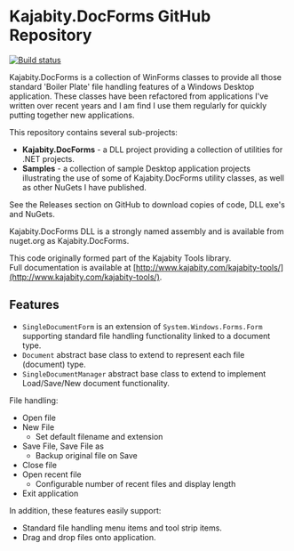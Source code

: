 Kajabity.DocForms GitHub Repository
===================================

[![Build status](https://ci.appveyor.com/api/projects/status/a3r57ga2s2urpv0b/branch/master?svg=true)](https://ci.appveyor.com/project/Kajabity/kajabity-docforms/branch/master)

Kajabity.DocForms is a collection of WinForms classes to provide all those standard 'Boiler Plate'
file handling features of a Windows Desktop application.  These classes have been refactored 
from applications I've written over recent years and I am find I use them regularly for quickly
putting together new applications.

This repository contains several sub-projects:

-	**Kajabity.DocForms** - a DLL project providing a collection of utilities for .NET projects.
-	**Samples** - a collection of sample Desktop application projects illustrating the use of some of Kajabity.DocForms utility classes, as well as other NuGets I have published.

See the Releases section on GitHub to download copies of code, DLL exe's and NuGets.

Kajabity.DocForms DLL is a strongly named assembly and is available from nuget.org as Kajabity.DocForms.

This code originally formed part of the Kajabity Tools library.  
Full documentation is available at [http://www.kajabity.com/kajabity-tools/](http://www.kajabity.com/kajabity-tools/).

Features
--------

-	``SingleDocumentForm`` is an extension of ``System.Windows.Forms.Form`` supporting standard file handling functionality linked to a document type.
-	``Document`` abstract base class to extend to represent each file (document) type.
-	``SingleDocumentManager`` abstract base class to extend to implement Load/Save/New document functionality.

File handling:

-	Open file
-	New File
    - Set default filename and extension
-	Save File, Save File as
    - Backup original file on Save
-	Close file
-	Open recent file
    - Configurable number of recent files and display length
-	Exit application

In addition, these features easily support:

-	Standard file handling menu items and tool strip items.
-	Drag and drop files onto application.

